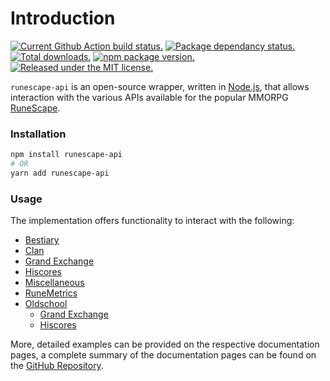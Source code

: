 # Introduction

[![Current Github Action build status.](https://github.com/pqt/runescape-api/workflows/status/badge.svg?color=005cc5)](https://github.com/pqt/runescape-api/actions?workflow=status) [![Package dependancy status.](https://img.shields.io/librariesio/release/npm/runescape-api)](https://www.npmjs.org/package/runescape-api) [![Total downloads.](https://img.shields.io/npm/dt/runescape-api?color=005cc5)](https://www.npmjs.org/package/runescape-api) [![npm package version.](https://img.shields.io/npm/v/runescape-api.svg?color=005cc5)](https://www.npmjs.org/package/runescape-api) [![Released under the MIT license.](https://img.shields.io/badge/license-MIT-blue.svg?color=005cc5)](https://github.com/pqt/runescape-api/blob/master/LICENSE)

`runescape-api` is an open-source wrapper, written in [Node.js](https://nodejs.org), that allows interaction with the various APIs available for the popular MMORPG [RuneScape](http://www.runescape.com).

### Installation

```bash
npm install runescape-api
# OR
yarn add runescape-api
```

### Usage

The implementation offers functionality to interact with the following:

* [Bestiary](https://pqt.gitbook.io/runescape-api/docs/bestiary)
* [Clan](https://pqt.gitbook.io/runescape-api/docs/clan)
* [Grand Exchange](https://pqt.gitbook.io/runescape-api/docs/grandexchange)
* [Hiscores](https://pqt.gitbook.io/runescape-api/docs/hiscores)
* [Miscellaneous](https://pqt.gitbook.io/runescape-api/docs/miscellaneous)
* [RuneMetrics](https://pqt.gitbook.io/runescape-api/docs/runemetrics)
* [Oldschool](https://pqt.gitbook.io/runescape-api/docs/osrs)
  * [Grand Exchange](https://pqt.gitbook.io/runescape-api/docs/osrs/grandexchange)
  * [Hiscores](https://pqt.gitbook.io/runescape-api/docs/osrs/hiscores)

More, detailed examples can be provided on the respective documentation pages, a complete summary of the documentation pages can be found on the [GitHub Repository](https://github.com/pqt/runescape-api/blob/master/SUMMARY.md).

